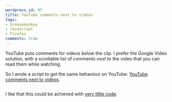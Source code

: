 ```yaml
---
wordpress_id: 97
title: YouTube comments next to videos
tags:
- Greasemonkey
- JavaScript
- Firefox
comments: true
---
```

YouTube puts comments for videos <em>below</em> the clip. I prefer the Google Video solution, with a scrollable list of comments <em>next to</em> the video that you can read them while watching.

So I wrote a script to get the same behaviour on YouTube: <a href="http://userscripts.org/scripts/show/7174">YouTube comments next to videos</a>.

<p class="center"><img src="http://henrik.nyh.se/uploads/youtube-comments.jpg" class="bordered" alt="" /></p>

I like that this could be achieved with <a href="http://userscripts.org/scripts/source/7174.user.js#">very little code</a>. <!-- ckey="7ECE7810" -->
